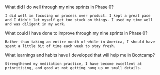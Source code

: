 What did I do well through my nine sprints in Phase 0?
    
    I did well in focusing on process over product. I kept a great pace and I didn't let myself get too stuck on things. I used my time well and was diligent in my work. 

What could I have done to improve through my nine sprints in Phase 0?

    Rather than taking an entire month of while in America, I should have spent a little bit of time each week to stay fresh. 

What learnings and habits have I developed that will help me in Bootcamp?

    Strengthened my meditation practice, I have become excellent at prioritising, and good at not getting hung up on small details. 

    

    

    